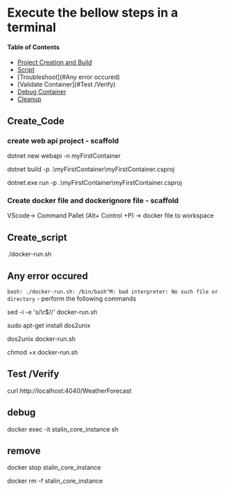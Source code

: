 # Execute the bellow steps in a terminal

#### Table of Contents

*   [Project Creation and Build](#Create_Code)
*   [Script](#Create_script)
*   [Troubleshoot](#Any error occured)
*   [Validate Container](#Test /Verify)
*   [Debug Container](#debug)
*   [Cleanup](#remove)


## Create_Code
### create web api project - scaffold
dotnet new webapi -n myFirstContainer

dotnet build -p .\myFirstContainer\myFirstContainer.csproj

dotnet.exe run -p .\myFirstContainer\myFirstContainer.csproj


### Create docker file and dockerignore file - scaffold
VScode-> Command Pallet (Alt+ Control +P) -> docker file to workspace

## Create_script
./docker-run.sh

## Any error occured  

```bash: ./docker-run.sh: /bin/bash^M: bad interpreter: No such file or directory``` -  perform the following commands

sed -i -e 's/\r$//' docker-run.sh

sudo apt-get install dos2unix

dos2unix docker-run.sh

chmod +x docker-run.sh


## Test /Verify

curl http://localhost:4040/WeatherForecast

## debug

docker exec -it stalin_core_instance sh

## remove

docker stop stalin_core_instance

docker rm -f stalin_core_instance

